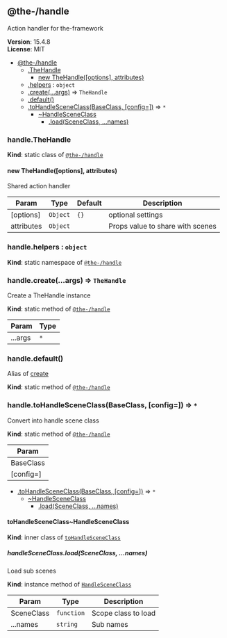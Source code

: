 <!--- Code generated by @the-/script-doc. DO NOT EDIT. -->

<a name="module_@the-/handle"></a>

## @the-/handle
Action handler for the-framework

**Version**: 15.4.8  
**License**: MIT  

* [@the-/handle](#module_@the-/handle)
    * [.TheHandle](#module_@the-/handle.TheHandle)
        * [new TheHandle([options], attributes)](#new_module_@the-/handle.TheHandle_new)
    * [.helpers](#module_@the-/handle.helpers) : <code>object</code>
    * [.create(...args)](#module_@the-/handle.create) ⇒ <code>TheHandle</code>
    * [.default()](#module_@the-/handle.default)
    * [.toHandleSceneClass(BaseClass, [config&#x3D;])](#module_@the-/handle.toHandleSceneClass) ⇒ <code>\*</code>
        * [~HandleSceneClass](#module_@the-/handle.toHandleSceneClass..HandleSceneClass)
            * [.load(SceneClass, ...names)](#module_@the-/handle.toHandleSceneClass..HandleSceneClass+load)

<a name="module_@the-/handle.TheHandle"></a>

### handle.TheHandle
**Kind**: static class of [<code>@the-/handle</code>](#module_@the-/handle)  
<a name="new_module_@the-/handle.TheHandle_new"></a>

#### new TheHandle([options], attributes)
Shared action handler


| Param | Type | Default | Description |
| --- | --- | --- | --- |
| [options] | <code>Object</code> | <code>{}</code> | optional settings |
| attributes | <code>Object</code> |  | Props value to share with scenes |

<a name="module_@the-/handle.helpers"></a>

### handle.helpers : <code>object</code>
**Kind**: static namespace of [<code>@the-/handle</code>](#module_@the-/handle)  
<a name="module_@the-/handle.create"></a>

### handle.create(...args) ⇒ <code>TheHandle</code>
Create a TheHandle instance

**Kind**: static method of [<code>@the-/handle</code>](#module_@the-/handle)  

| Param | Type |
| --- | --- |
| ...args | <code>\*</code> | 

<a name="module_@the-/handle.default"></a>

### handle.default()
Alias of [create](#module_@the-/handle.create)

**Kind**: static method of [<code>@the-/handle</code>](#module_@the-/handle)  
<a name="module_@the-/handle.toHandleSceneClass"></a>

### handle.toHandleSceneClass(BaseClass, [config&#x3D;]) ⇒ <code>\*</code>
Convert into handle scene class

**Kind**: static method of [<code>@the-/handle</code>](#module_@the-/handle)  

| Param |
| --- |
| BaseClass | 
| [config=] | 


* [.toHandleSceneClass(BaseClass, [config&#x3D;])](#module_@the-/handle.toHandleSceneClass) ⇒ <code>\*</code>
    * [~HandleSceneClass](#module_@the-/handle.toHandleSceneClass..HandleSceneClass)
        * [.load(SceneClass, ...names)](#module_@the-/handle.toHandleSceneClass..HandleSceneClass+load)

<a name="module_@the-/handle.toHandleSceneClass..HandleSceneClass"></a>

#### toHandleSceneClass~HandleSceneClass
**Kind**: inner class of [<code>toHandleSceneClass</code>](#module_@the-/handle.toHandleSceneClass)  
<a name="module_@the-/handle.toHandleSceneClass..HandleSceneClass+load"></a>

##### handleSceneClass.load(SceneClass, ...names)
Load sub scenes

**Kind**: instance method of [<code>HandleSceneClass</code>](#module_@the-/handle.toHandleSceneClass..HandleSceneClass)  

| Param | Type | Description |
| --- | --- | --- |
| SceneClass | <code>function</code> | Scope class to load |
| ...names | <code>string</code> | Sub names |

